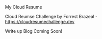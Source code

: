 My Cloud Resume


Cloud Reumse Challenge by Forrest Brazeal - https://cloudresumechallenge.dev

Write up Blog Coming Soon!

